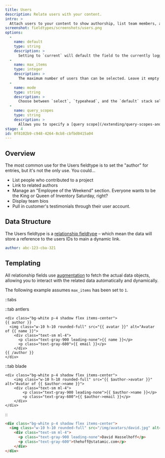 ```yaml
---
title: Users
description: Relate users with your content.
intro: >
  Attach users to your content to show authorship, list team members, assign the winners of a foot race, or even winners of an elbow race.
screenshot: fieldtypes/screenshots/users.png
options:
  -
    name: default
    type: string
    description: >
      Setting to `current` will default the field to the currently logged in user.
  -
    name: max_items
    type: integer
    description: >
      The maximum number of users than can be selected. Leave it empty for no limit (default). Setting to `1` will save the value as a `string` instead of an `array` and will switch to a select dropdown UI.
  -
    name: mode
    type: string
    description: >
      Choose between `select`, `typeahead`, and the `default` stack selector UI modes.
  -
    name: query_scopes
    type: string
    description: >
      Allows you to specify a [query scope](/extending/query-scopes-and-filters#scopes) which should be applied when retrieving selectable assets. You should specify the query scope's handle, which is usually the name of the class in snake case. For example: `MyAwesomeScope` would be `my_awesome_scope`.
stage: 4
id: 0f8102b9-c948-4264-8cb8-cbfbd0415a04
---
```

## Overview

The most common use for the Users fieldtype is to set the "author" for entries, but it's not the only use. You could...

- List people who contributed to a project
- Link to related authors
- Manage an "Employee of the Weekend" section. Everyone wants to be the King or Queen of Inventory Saturday, right?
- Display team bios
- Pull in customer's testimonials through their user account.

## Data Structure

The Users fieldtype is a [relationship fieldtype](/extending/relationship-fieldtypes) – which mean the data will store a reference to the users IDs to main a dynamic link.

```yaml
author: abc-123-cba-321
```

## Templating

All relationship fields use [augmentation](/augmentation) to fetch the actual data objects, allowing you to interact with the related data automatically and dynamically.

The following example assumes `max_items` has been set to `1`.

::tabs

::tab antlers
```antlers
<div class="bg-white p-4 shadow flex items-center">
{{ author }}
  <img class="w-10 h-10 rounded-full" src="{{ avatar }}" alt="Avatar of {{ name }}">
    <div class="text-sm ml-4">
      <p class="text-gray-900 leading-none">{{ name }}</p>
      <p class="text-gray-600">{{ email }}</p>
    </div>
{{ /author }}
</div>
```
::tab blade
```blade
<div class="bg-white p-4 shadow flex items-center">
	<img class="w-10 h-10 rounded-full" src="{{ $author->avatar }}" alt="Avatar of {{ $author->name }}">
	<div class="text-sm ml-4">
		<p class="text-gray-900 leading-none">{{ $author->name }}</p>
		<p class="text-gray-600">{{ $author->email }}</p>
	</div>
</div>
```

::

```html
<div class="bg-white p-4 shadow flex items-center">
  <img class="w-10 h-10 rounded-full" src="/img/avatars/david.jpg" alt="Avatar of David Hasselhoff">
    <div class="text-sm ml-4">
      <p class="text-gray-900 leading-none">David Hasselhoff</p>
      <p class="text-gray-600">thehoff@statamic.com</p>
    </div>
</div>
```
